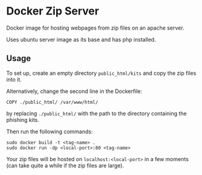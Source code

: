 # Docker Zip Server

Docker image for hosting webpages from zip files on an apache server.

Uses ubuntu server image as its base and has php installed.

## Usage

To set up, create an empty directory `public_html/kits` and copy the zip files into it.

Alternatively, change the second line in the Dockerfile:

`COPY ./public_html/ /var/www/html/`

by replacing `./public_html/` with the path to the directory containing the phishing kits.

Then run the following commands:

```
sudo docker build -t <tag-name> .
sudo docker run -dp <local-port>:80 <tag-name>
```

Your zip files will be hosted on `localhost:<local-port>` in a few moments (can take quite a while if the zip files are large).

